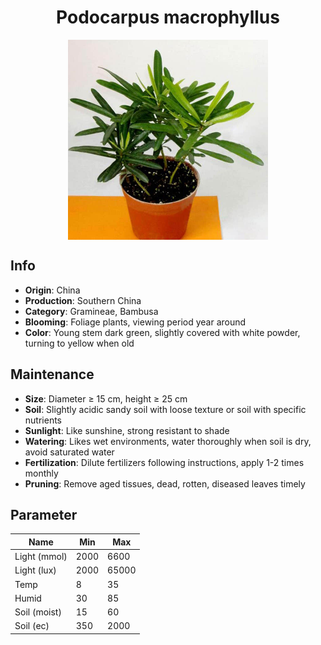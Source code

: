 <h1 align='center'>Podocarpus macrophyllus</h1>
<p align="center">
    <img 
        align='center'
        width='320'
        src="../images/podocarpus macrophyllus.png" 
        alt='Podocarpus macrophyllus' />
</p>

## Info

 - **Origin**: China
 - **Production**: Southern China
 - **Category**: Gramineae, Bambusa
 - **Blooming**: Foliage plants, viewing period year around
 - **Color**: Young stem dark green, slightly covered with white powder, turning to yellow when old

## Maintenance

 - **Size**: Diameter ≥ 15 cm, height ≥ 25 cm
 - **Soil**: Slightly acidic sandy soil with loose texture or soil with specific nutrients
 - **Sunlight**: Like sunshine, strong resistant to shade
 - **Watering**: Likes wet environments, water thoroughly when soil is dry, avoid saturated water
 - **Fertilization**: Dilute fertilizers following instructions, apply 1-2 times monthly
 - **Pruning**: Remove aged tissues, dead, rotten, diseased leaves timely

## Parameter

| Name         | Min  | Max   |
|--------------|------|-------|
| Light (mmol) | 2000 | 6600  |
| Light (lux)  | 2000 | 65000 |
| Temp         | 8    | 35    |
| Humid        | 30   | 85    |
| Soil (moist) | 15   | 60    |
| Soil (ec)    | 350  | 2000  |